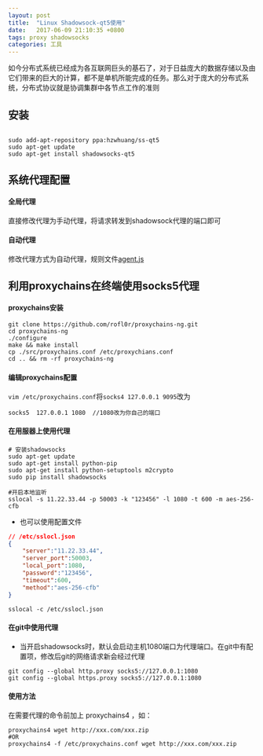 ```yaml
---
layout: post
title:  "Linux Shadowsock-qt5使用"
date:   2017-06-09 21:10:35 +0800
tags: proxy shadowsocks
categories: 工具
---
```

 如今分布式系统已经成为各互联网巨头的基石了，对于日益庞大的数据存储以及由它们带来的巨大的计算，都不是单机所能完成的任务。那么对于庞大的分布式系统，分布式协议就是协调集群中各节点工作的准则

<!--break-->

## 安装

~~~shell

sudo add-apt-repository ppa:hzwhuang/ss-qt5
sudo apt-get update
sudo apt-get install shadowsocks-qt5

~~~

## 系统代理配置

#### 全局代理

直接修改代理为手动代理，将请求转发到shadowsock代理的端口即可

#### 自动代理

修改代理方式为自动代理，规则文件[agent.js](http://121.40.217.151/agent.js)

## 利用proxychains在终端使用socks5代理

#### proxychains安装

~~~shell
git clone https://github.com/rofl0r/proxychains-ng.git
cd proxychains-ng
./configure
make && make install
cp ./src/proxychains.conf /etc/proxychians.conf
cd .. && rm -rf proxychains-ng
~~~

#### 编辑proxychains配置

`vim /etc/proxychains.conf`将`socks4 127.0.0.1 9095`改为

~~~shell
socks5  127.0.0.1 1080  //1080改为你自己的端口
~~~
#### 在用服器上使用代理

~~~shell
# 安装shadowsocks
sudo apt-get update
sudo apt-get install python-pip
sudo apt-get install python-setuptools m2crypto
sudo pip install shadowsocks

#开启本地监听
sslocal -s 11.22.33.44 -p 50003 -k "123456" -l 1080 -t 600 -m aes-256-cfb
~~~

- 也可以使用配置文件

~~~json
// /etc/sslocl.json
{
    "server":"11.22.33.44",
    "server_port":50003,
    "local_port":1080,
    "password":"123456",
    "timeout":600,
    "method":"aes-256-cfb"
}
~~~

~~~shell
sslocal -c /etc/sslocl.json
~~~

#### 在git中使用代理

- 当开启shadowsocks时，默认会启动主机1080端口为代理端口。在git中有配置项，修改后git的网络请求新会经过代理

~~~shell
git config --global http.proxy socks5://127.0.0.1:1080
git config --global https.proxy socks5://127.0.0.1:1080
~~~

#### 使用方法

在需要代理的命令前加上 proxychains4 ，如：

~~~shell
proxychains4 wget http://xxx.com/xxx.zip
#OR
proxychains4 -f /etc/proxychains.conf wget http://xxx.com/xxx.zip
~~~
